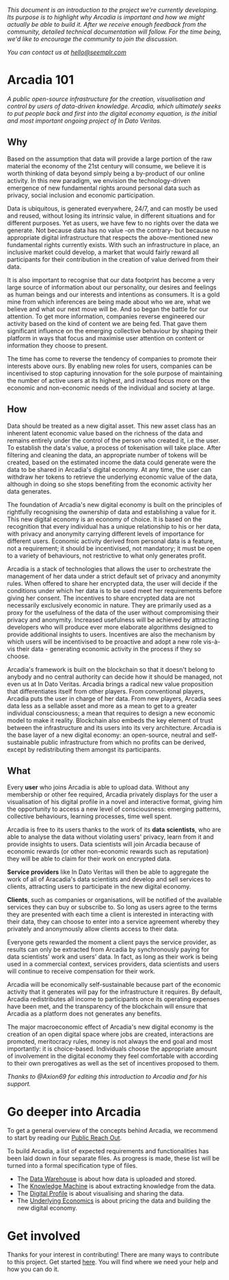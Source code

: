 *This document is an introduction to the project we're currently developing. Its purpose is to highlight why Arcadia is important and how we might actually be able to build it. After we receive enough feedback from the community, detailed technical documentation will follow. For the time being, we'd like to encourage the community to join the discussion.*

*You can contact us at hello@seemplr.com*

# Arcadia 101

*A public open-source infrastructure for the creation, visualisation and control by users of data-driven knowledge. Arcadia, which ultimately seeks to put people back and first into the digital economy equation, is the initial and most important ongoing project of In Dato Veritas.*

## Why

Based on the assumption that data will provide a large portion of the raw material the economy of the 21st century will consume, we believe it is worth thinking of data beyond simply being a by-product of our online activity. In this new paradigm, we envision the technology-driven emergence of new fundamental rights around personal data such as privacy, social inclusion and economic participation.

Data is ubiquitous, is generated everywhere, 24/7, and can mostly be used and reused, without losing its intrinsic value, in different situations and for different purposes. Yet as users, we have few to no rights over the data we generate. Not because data has no value -on the contrary- but because no appropriate digital infrastructure that respects the above-mentioned new fundamental rights currently exists. With such an infrastructure in place, an inclusive market could develop, a market that would fairly reward all participants for their contribution in the creation of value derived from their data.

It is also important to recognise that our data footprint has become a very large source of information about our personality, our desires and feelings as human beings and our interests and intentions as consumers. It is a gold mine from which inferences are being made about who we are, what we believe and what our next move will be. And so began the battle for our attention. To get more information, companies reverse engineered our activity based on the kind of content we are being fed. That gave them significant influence on the emerging collective behaviour by shaping their platform in ways that focus and maximise user attention on content or information they choose to present.

The time has come to reverse the tendency of companies to promote their interests above ours. By enabling new roles for users, companies can be incentivised to stop capturing innovation for the sole purpose of maintaining the number of active users at its highest, and instead focus more on the economic and non-economic needs of the individual and society at large.

## How

Data should be treated as a new digital asset. This new asset class has an inherent latent economic value based on the richness of the data and remains entirely under the control of the person who created it, i.e the user. To establish the data's value, a process of tokenisation will take place. After filtering and cleaning the data, an appropriate number of tokens will be created, based on the estimated income the data could generate were the data to be shared in Arcadia's digital economy. At any time, the user can withdraw her tokens to retrieve the underlying economic value of the data, although in doing so she stops benefiting from the economic activity her data generates.

The foundation of Arcadia's new digital economy is built on the principles of rightfully recognising the ownership of data and establishing a value for it. This new digital economy is an economy of choice. It is based on the recognition that every individual has a unique relationship to his or her data, with privacy and anonymity carrying different levels of importance for different users. Economic activity derived from personal data is a feature, not a requirement; it should be incentivised, not mandatory; it must be open to a variety of behaviours, not restrictive to what only generates profit.

Arcadia is a stack of technologies that allows the user to orchestrate the management of her data under a strict default set of privacy and anonymity rules. When offered to share her encrypted data, the user will decide if the conditions under which her data is to be used meet her requirements before giving her consent. The incentives to share encrypted data are not necessarily exclusively economic in nature. They are primarily used as a proxy for the usefulness of the data of the user without compromising their privacy and anonymity. Increased usefulness will be achieved by attracting developers who will produce ever more elaborate algorithms designed to provide additional insights to users. Incentives are also the mechanism by which users will be incentivised to be proactive and adopt a new role vis-à-vis their data - generating economic activity in the process if they so choose.

Arcadia's framework is built on the blockchain so that it doesn't belong to anybody and no central authority can decide how it should be managed, not even us at In Dato Veritas. Arcadia brings a radical new value proposition that differentiates itself from other players. From conventional players, Arcadia puts the user in charge of her data. From new players, Arcadia sees data less as a sellable asset and more as a mean to get to a greater individual consciousness; a mean that requires to design a new economic model to make it reality. Blockchain also embeds the key element of trust between the infrastructure and its users into its very architecture. Arcadia is the base layer of a new digital economy: an open-source, neutral and self-sustainable public infrastructure from which no profits can be derived, except by redistributing them amongst its participants.

## What

Every **user** who joins Arcadia is able to upload data. Without any membership or other fee required, Arcadia privately displays for the user a visualisation of his digital profile in a novel and interactive format, giving him the opportunity to access a new level of consciousness: emerging patterns, collective behaviours, learning processes, time well spent.

Arcadia is free to its users thanks to the work of its **data scientists**, who are able to analyse the data without violating users' privacy, learn from it and provide insights to users. Data scientists will join Arcadia because of economic rewards (or other non-economic rewards such as reputation) they will be able to claim for their work on encrypted data.

**Service providers** like In Dato Veritas will then be able to aggregate the work of all of Aracadia's data scientists and develop and sell services to clients, attracting users to participate in the new digital economy.   

**Clients**, such as companies or organisations, will be notified of the available services they can buy or subscribe to. So long as users agree to the terms they are presented with each time a client is interested in interacting with their data, they can choose to enter into a service agreement whereby they privately and anonymously allow clients access to their data.

Everyone gets rewarded the moment a client pays the service provider, as results can only be extracted from Arcadia by synchronously paying for data scientists' work and users' data. In fact, as long as their work is being used in a commercial context, services providers, data scientists and users will continue to receive compensation for their work.

Arcadia will be economically self-sustainable because part of the economic activity that it generates will pay for the infrastructure it requires. By default, Arcadia redistributes all income to participants once its operating expenses have been met, and the transparency of the blockchain will ensure that Arcadia as a platform does not generates any benefits.

The major macroeconomic effect of Arcadia's new digital economy is the creation of an open digital space where jobs are created, interactions are promoted, meritocracy rules, money is not always the end goal and most importantly: it is choice-based. Individuals choose the appropriate amount of involvement in the digital economy they feel comfortable with according to their own prerogatives as well as the set of incentives proposed to them.

*Thanks to @Axion69 for editing this introduction to Arcadia and for his support.*

# Go deeper into Arcadia

To get a general overview of the concepts behind Arcadia, we recommend to start by reading our [Public Reach Out](https://github.com/in-dato-veritas/arcadia/blob/master/public-reach-out.md).

To build Arcadia, a list of expected requirements and functionalities has been laid down in four separate files. As progress is made, these list will be turned into a formal specification type of files.

* The [Data Warehouse](https://github.com/in-dato-veritas/arcadia/blob/master/modules/data-warehouse.md) is about how data is uploaded and stored.
* The [Knowledge Machine](https://github.com/in-dato-veritas/arcadia/blob/master/modules/knowledge-machine.md) is about extracting knowledge from the data.
* The [Digital Profile](https://github.com/in-dato-veritas/arcadia/blob/master/modules/digital-profile.md) is about visualising and sharing the data.
* The [Underlying Economics](https://github.com/in-dato-veritas/arcadia/blob/master/modules/underlying-economics.md) is about pricing the data and building the new digital economy.

# Get involved

Thanks for your interest in contributing! There are many ways to contribute to this project. Get started [here](https://github.com/in-dato-veritas/arcadia/blob/master/CONTRIBUTING.md). You will find where we need your help and how you can do it.
